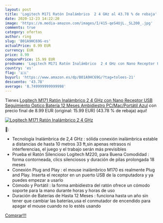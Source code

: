 ```yaml
---
layout: post
title: 'Logitech M171 Ratón Inalámbrico  2 4 GHz al 43.78 % de rebaja'
date: 2020-12-23 14:22:20
image: 'https://m.media-amazon.com/images/I/415-qeS4UjL._SL200_.jpg'
comments: true
category: ofertas
author: ring
slug: 'B01A9HC69G-es'
actualPrice: 8.99 EUR
currency: EUR
price: 8.99
comparePrice: 15.99 EUR
prodname: 'Logitech M171 Ratón Inalámbrico  2 4 GHz con Nano Receptor USB  Seguimiento Óptico  Batería 12 Meses  Ambidiestro  PC/Mac/Portátil  Azul'
country: 'es'
flag: '🇪🇸'
buyurl: 'https://www.amazon.es/dp/B01A9HC69G/?tag=tolees-21'
descuento: '43.78'
average: '8.749999999999998'
---
```


Tienes [Logitech M171 Ratón Inalámbrico  2 4 GHz con Nano Receptor USB  Seguimiento Óptico  Batería 12 Meses  Ambidiestro  PC/Mac/Portátil  Azul](https://www.amazon.es/dp/B01A9HC69G/?tag=tolees-21) con precio final de  8.99 EUR (original: 15.99 EUR) (43.78 %  de rebaja) aqui!

[![Logitech M171 Ratón Inalámbrico  2 4 GHz](https://m.media-amazon.com/images/I/415-qeS4UjL._SL200_.jpg)](https://www.amazon.es/dp/B01A9HC69G/?tag=tolees-21)

🔎:

- Tecnología Inalámbrica de 2,4 GHz : sólida conexión inalámbrica estable a distancias de hasta 10 metros 33 ft,sin apenas retrasos ni interferencias, el juego y el trabajo serán más previsibles
- Prueba el Ratón Silencioso Logitech M220, para Buena Comodidad : forma contorneada, clics silenciosos y duración de pilas prolongada 18 meses
- Conexión Plug and Play : el mouse inalámbrico M170 es realmente Plug and Play. Inserta el receptor en un puerto USB de la computadora y ya puedes empezar a usarlo
- Cómodo y Portátil : la forma ambidiestra del ratón ofrece un cómodo soporte para la mano durante horas y horas de uso
- Duración de Baterías de Hasta 12 Meses : funciona hasta un año sin tener que cambiar las baterías,usa el conmutador de encendido para apagar el mouse cuando no lo estés usando

[Comprar!!!](https://www.amazon.es/dp/B01A9HC69G/?tag=tolees-21)
